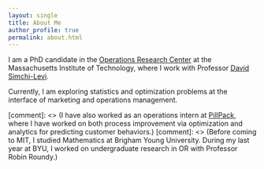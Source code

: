 ```yaml
---
layout: single
title: About Me
author_profile: true
permalink: about.html
---
```


I am a PhD candidate in the [Operations Research Center](http://orc.mit.edu/) at the Massachusetts Institute of Technology, where I work with Professor [David Simchi-Levi](http://slevi1.mit.edu/).

Currently, I am exploring statistics and optimization problems at the interface of marketing and operations management.

[comment]: <> (I have also worked as an operations intern at [PillPack](https://www.pillpack.com/), where I have worked on both process improvement via optimization and analytics for predicting customer behaviors.)
[comment]: <> (Before coming to MIT, I studied Mathematics at Brigham Young University. During my last year at BYU, I worked on undergraduate research in OR with Professor Robin Roundy.)
